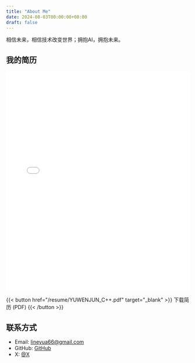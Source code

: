```yaml
---
title: "About Me"
date: 2024-08-03T00:00:00+08:00
draft: false
---
```


相信未来，相信技术改变世界；拥抱AI，拥抱未来。

## 我的简历

<embed src="/resume/YUWENJUN_C++.pdf" type="application/pdf" width="100%" height="600px" />

{{< button href="/resume/YUWENJUN_C++.pdf" target="_blank" >}}
下载简历 (PDF)
{{< /button >}}

## 联系方式

- Email: lineyua66@gmail.com
- GitHub: [GitHub](https://github.com/code-agree)
- X: [@X](https://twitter.com/flight_from_)